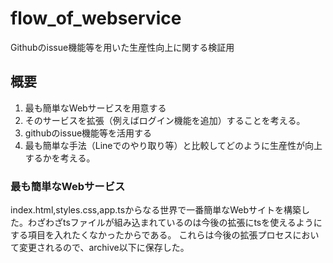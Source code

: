 # flow_of_webservice
Githubのissue機能等を用いた生産性向上に関する検証用

## 概要
1. 最も簡単なWebサービスを用意する
2. そのサービスを拡張（例えばログイン機能を追加）することを考える。
3. githubのissue機能等を活用する
4. 最も簡単な手法（Lineでのやり取り等）と比較してどのように生産性が向上するかを考える。

### 最も簡単なWebサービス
index.html,styles.css,app.tsからなる世界で一番簡単なWebサイトを構築した。わざわざtsファイルが組み込まれているのは今後の拡張にtsを使えるようにする項目を入れたくなかったからである。
これらは今後の拡張プロセスにおいて変更されるので、archive以下に保存した。

